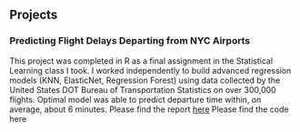 ## Projects

### Predicting Flight Delays Departing from NYC Airports
This project was completed in R as a final assignment in the Statistical Learning class I took. I worked independently to build advanced regression models (KNN, ElasticNet, Regression Forest) using data collected by the United States DOT Bureau of Transportation Statistics on over 300,000 flights. Optimal model was able to predict departure time within, on average, about 6 minutes.
Please find the report [here](https://github.com/afshealey/ashealey/blob/main/FlightDelays.pdf)
Please find the code here
